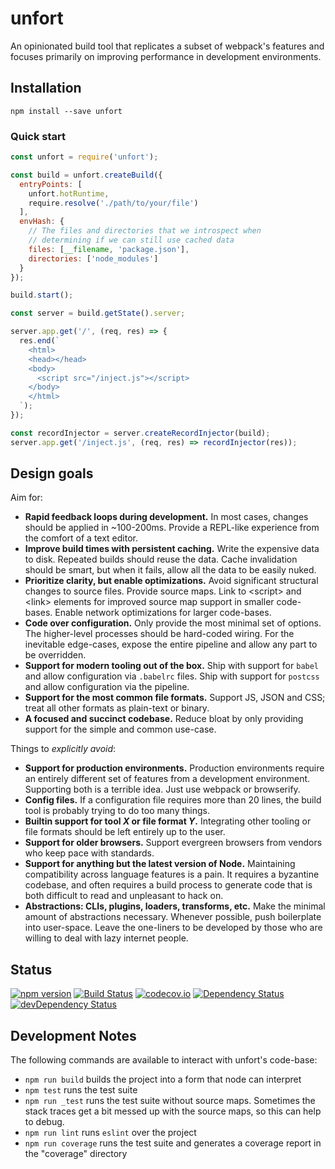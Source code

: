 # unfort

An opinionated build tool that replicates a subset of webpack's features and
focuses primarily on improving performance in development environments.


## Installation

```
npm install --save unfort
```


### Quick start


```js
const unfort = require('unfort');

const build = unfort.createBuild({
  entryPoints: [
    unfort.hotRuntime,
    require.resolve('./path/to/your/file')
  ],
  envHash: {
    // The files and directories that we introspect when
    // determining if we can still use cached data
    files: [__filename, 'package.json'],
    directories: ['node_modules']
  }
});

build.start();

const server = build.getState().server;

server.app.get('/', (req, res) => {
  res.end(`
    <html>
    <head></head>
    <body>
      <script src="/inject.js"></script>
    </body>
    </html>
  `);
});

const recordInjector = server.createRecordInjector(build);
server.app.get('/inject.js', (req, res) => recordInjector(res));
```


## Design goals

Aim for:

- **Rapid feedback loops during development.**
  In most cases, changes should be applied in ~100-200ms. Provide a REPL-like
  experience from the comfort of a text editor.
- **Improve build times with persistent caching.**
  Write the expensive data to disk. Repeated builds should reuse the data.
  Cache invalidation should be smart, but when it fails, allow all the data
  to be easily nuked.
- **Prioritize clarity, but enable optimizations.**
  Avoid significant structural changes to source files. Provide source
  maps. Link to &lt;script&gt; and &lt;link&gt; elements for improved source map support
  in smaller code-bases. Enable network optimizations for larger code-bases.
- **Code over configuration.**
  Only provide the most minimal set of options. The higher-level processes
  should be hard-coded wiring. For the inevitable edge-cases, expose the
  entire pipeline and allow any part to be overridden.
- **Support for modern tooling out of the box.**
  Ship with support for `babel` and allow configuration via `.babelrc` files.
  Ship with support for `postcss` and allow configuration via the pipeline.
- **Support for the most common file formats.**
  Support JS, JSON and CSS; treat all other formats as plain-text or binary.
- **A focused and succinct codebase.**
  Reduce bloat by only providing support for the simple and common use-case.

Things to _explicitly avoid_:

- **Support for production environments.**
  Production environments require an entirely different set of features from
  a development environment. Supporting both is a terrible idea. Just use
  webpack or browserify.
- **Config files.**
  If a configuration file requires more than 20 lines, the build tool is
  probably trying to do too many things.
- **Builtin support for tool _X_ or file format _Y_.**
  Integrating other tooling or file formats should be left entirely up to the
  user.
- **Support for older browsers.**
  Support evergreen browsers from vendors who keep pace with standards.
- **Support for anything but the latest version of Node.**
  Maintaining compatibility across language features is a pain. It requires
  a byzantine codebase, and often requires a build process to generate code
  that is both difficult to read and unpleasant to hack on.
- **Abstractions: CLIs, plugins, loaders, transforms, etc.**
  Make the minimal amount of abstractions necessary. Whenever possible, push
  boilerplate into user-space. Leave the one-liners to be developed by those
  who are willing to deal with lazy internet people.


## Status

[![npm version](https://badge.fury.io/js/unfort.svg)](https://badge.fury.io/js/unfort)
[![Build Status](https://travis-ci.org/markfinger/unfort.svg?branch=master)](https://travis-ci.org/markfinger/unfort)
[![codecov.io](https://codecov.io/github/markfinger/unfort/coverage.svg?branch=master)](https://codecov.io/github/markfinger/unfort?branch=master)
[![Dependency Status](https://david-dm.org/markfinger/unfort.svg)](https://david-dm.org/markfinger/unfort)
[![devDependency Status](https://david-dm.org/markfinger/unfort/dev-status.svg)](https://david-dm.org/markfinger/unfort#info=devDependencies)


## Development Notes

The following commands are available to interact with unfort's code-base:

- `npm run build` builds the project into a form that node can interpret
- `npm test` runs the test suite
- `npm run _test` runs the test suite without source maps. Sometimes the stack
  traces get a bit messed up with the source maps, so this can help to debug.
- `npm run lint` runs `eslint` over the project
- `npm run coverage` runs the test suite and generates a coverage report in the "coverage" directory

